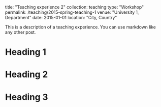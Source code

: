 title: "Teaching experience 2"
collection: teaching
type: "Workshop"
permalink: /teaching/2015-spring-teaching-1
venue: "University 1, Department"
date: 2015-01-01
location: "City, Country"


This is a description of a teaching experience. You can use markdown like any other post.

Heading 1
======

Heading 2
======

Heading 3
======
